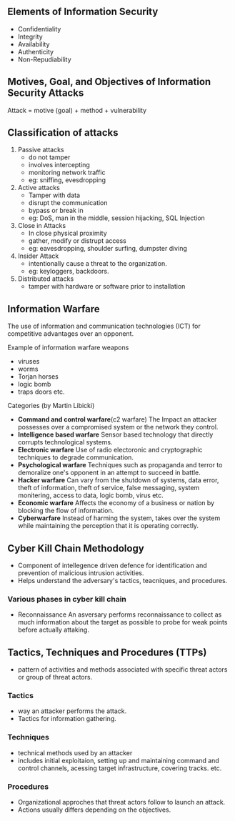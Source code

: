 ## Elements of Information Security
- Confidentiality
- Integrity
- Availability
- Authenticity
- Non-Repudiability

## Motives, Goal, and Objectives of Information Security Attacks

Attack = motive (goal) + method + vulnerability

## Classification of attacks

1. Passive attacks
    - do not tamper
    - involves intercepting
    - monitoring network traffic
    - eg: sniffing, evesdropping
2. Active attacks
    - Tamper with data
    - disrupt the communication
    - bypass or break in
    - eg: DoS, man in the middle, session hijacking, SQL Injection
3. Close in Attacks
    - In close physical proximity
    - gather, modify or distrupt access
    - eg: eavesdropping, shoulder surfing, dumpster diving
4. Insider Attack
    - intentionally cause a threat to the organization.
    - eg: keyloggers, backdoors.
5. Distributed attacks
    - tamper with hardware or software prior to installation

## Information Warfare
The use of information and communication technologies (ICT) for competitive advantages over an opponent.

Example of information warfare weapons
- viruses
- worms
- Torjan horses
- logic bomb
- traps doors etc.

Categories (by Martin Libicki)
- **Command and control warfare**(c2 warfare)
The Impact an attacker possesses over a compromised system or the network they control.
- **Intelligence based warfare**
Sensor based technology that directly corrupts technological systems.
- **Electronic warfare**
Use of radio electoronic and cryptographic techniques to degrade communication.
- **Psychological warfare**
Techniques such as propaganda and terror to demoralize one's opponent in an attempt to succeed in battle.
- **Hacker warfare**
Can vary from the shutdown of systems, data error, theft of information, theft of service, false messaging, system monitering, access to data, logic bomb, virus etc.
- **Economic warfare**
Affects the economy of a business or nation by blocking the flow of information.
- **Cyberwarfare**
Instead of harming the system, takes over the system while maintaining the perception that it is operating correctly.


## Cyber Kill Chain Methodology
- Component of intellegence driven defence for identification and prevention of malicious intrusion activities.
- Helps understand the adversary's tactics, teacniques, and procedures.

### Various phases in cyber kill chain
- Reconnaissance
An asversary performs reconnaissance to collect as much information about the target as possible to probe for weak points before actually attaking.

## Tactics, Techniques and Procedures (TTPs)
- pattern of activities and methods associated with specific threat actors or group of threat actors.

### Tactics
- way an attacker performs the attack.
- Tactics for information gathering.

### Techniques
- technical methods used by an attacker
- includes initial exploitaion, setting up and maintaining command and control channels, acessing target infrastructure, covering tracks. etc.

### Procedures
- Organizational approches that threat actors follow to launch an attack.
- Actions usually differs depending on the objectives.